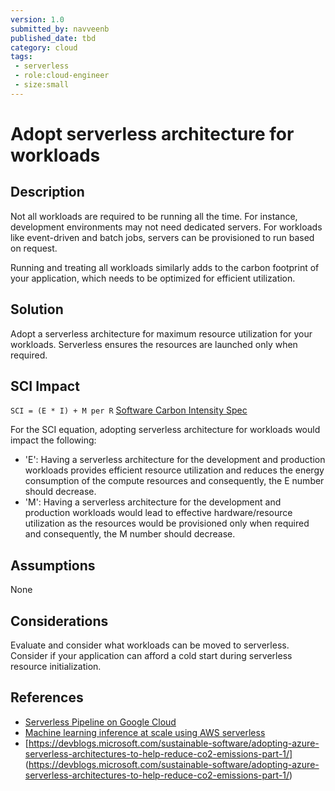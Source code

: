 ```yaml
---
version: 1.0
submitted_by: navveenb
published_date: tbd
category: cloud
tags: 
 - serverless
 - role:cloud-engineer
 - size:small
---
```


# Adopt serverless architecture for workloads

## Description

Not all workloads are required to be running all the time. For instance, development environments may not need dedicated servers. For workloads like event-driven and batch jobs, servers can be provisioned to run based on request.

Running and treating all workloads similarly adds to the carbon footprint of your application, which needs to be optimized for efficient utilization.


## Solution
Adopt a serverless architecture for maximum resource utilization for your workloads. Serverless ensures the resources are launched only when required. 


## SCI Impact
`SCI = (E * I) + M per R`
[Software Carbon Intensity Spec](https://grnsft.org/sci)

For the SCI equation, adopting serverless architecture for workloads would impact the following:

- 'E':  Having a serverless architecture for the development and production workloads provides efficient resource utilization and reduces the energy consumption of the compute resources and consequently, the E number should decrease.
- 'M':  Having a serverless architecture for the development and production workloads would lead to effective hardware/resource utilization as the resources would be provisioned only when required and consequently, the M number should decrease.

## Assumptions
None

## Considerations
Evaluate and consider what workloads can be moved to serverless. Consider if your application can afford a cold start during serverless resource initialization. 

## References
- [Serverless Pipeline on Google Cloud](https://cloud.google.com/blog/products/ai-machine-learning/serverless-machine-learning-pipelines-on-google-cloud)
- [Machine learning inference at scale using AWS serverless](https://aws.amazon.com/blogs/machine-learning/machine-learning-inference-at-scale-using-aws-serverless/)
- [https://devblogs.microsoft.com/sustainable-software/adopting-azure-serverless-architectures-to-help-reduce-co2-emissions-part-1/] (https://devblogs.microsoft.com/sustainable-software/adopting-azure-serverless-architectures-to-help-reduce-co2-emissions-part-1/)
